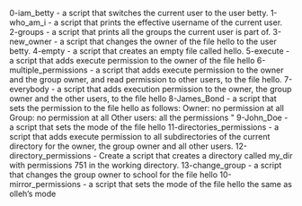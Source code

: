 0-iam_betty - a script that switches the current user to the user betty.
1-who_am_i - a script that prints the effective username of the current user.
2-groups -  a script that prints all the groups the current user is part of.
3-new_owner - a script that changes the owner of the file hello to the user betty.
4-empty - a script that creates an empty file called hello.
5-execute - a script that adds execute permission to the owner of the file hello
6-multiple_permissions - a script that adds execute permission to the owner and the group owner, and read permission to other users, to the file hello.
7-everybody - a script that adds execution permission to the owner, the group owner and the other users, to the file hello
8-James_Bond - a script that sets the permission to the file hello as follows:      Owner: no permission at all     Group: no permission at all     Other users: all the permissions "
9-John_Doe - a script that sets the mode of the file hello
11-directories_permissions - a script that adds execute permission to all subdirectories of the current directory for the owner, the group owner and all other users.
12-directory_permissions - Create a script that creates a directory called my_dir with permissions 751 in the working directory.
13-change_group - a script that changes the group owner to school for the file hello
10-mirror_permissions - a script that sets the mode of the file hello the same as olleh’s mode 
